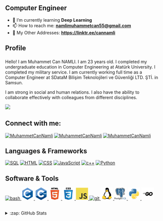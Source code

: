 ## Computer Engineer

- 🌱 I’m currently learning **Deep Learning**
- 📫 How to reach me: **namlimuhammetcan55@gmail.com**
- 🤳 My Other Addresses: **https://linktr.ee/cannamli**

## Profile 

###
Hello! I am Muhammet Can NAMLI. I am 23 years old. I completed my undergraduate education in Computer Engineering at Atatürk University. I completed my military service. I am currently working full time as a Computer Engineer at SDataM Bilişim Teknolojileri ve Güvenliği LTD. ŞTİ. in Samsun.

I am strong in social and human relations. I also have the ability to collaborate effectively with colleagues from different disciplines.

![](https://komarev.com/ghpvc/?username=muhammet0can1namli&color=green)

## Connect with me:

<p align="left">
<a href="https://twitter.com/cannmll" target="blank"><img align="center" src="https://raw.githubusercontent.com/rahuldkjain/github-profile-readme-generator/master/src/images/icons/Social/twitter.svg" alt="MuhammetCanNamli" height="30" width="40" /></a>
<a href="https://www.linkedin.com/in/muhammet-can-namli" target="blank"><img align="center" src="https://raw.githubusercontent.com/rahuldkjain/github-profile-readme-generator/master/src/images/icons/Social/linked-in-alt.svg" alt="MuhammetCanNamli" height="30" width="40" /></a>
<a href="https://www.hackerrank.com/profile/namlimuhammetca1" target="blank"><img align="center" src="https://raw.githubusercontent.com/rahuldkjain/github-profile-readme-generator/master/src/images/icons/Social/hackerrank.svg" alt="MuhammetCanNamli" height="40" width="40" /></a>
</p>


<h2 align="left">Languages & Frameworks</h2>
<p align="left"> 
<a href="https://www.mysql.com/"><img alt="SQL" src="https://custom-icon-badges.herokuapp.com/badge/SQL-025E8C.svg?logo=database&logoColor=white"></a>
<a href="https://developer.mozilla.org/en-US/docs/Learn/Getting_started_with_the_web/HTML_basics"><img alt="HTML" src="https://img.shields.io/badge/HTML-14354C.svg?logo=html5&logoColor=black&color=orange"></a>
<a href="https://developer.mozilla.org/en-US/docs/Web/CSS"><img alt="CSS" src="https://img.shields.io/badge/CSS-14354C.svg?logo=css3&logoColor=white&color=blue"></a>
<a href="https://developer.mozilla.org/en-US/docs/Learn/Getting_started_with_the_web/JavaScript_basics"><img alt="JavaScript" src="https://shields.io/badge/JavaScript-F7DF1E?logo=JavaScript&logoColor=000"></a>
<a href="https://www.cplusplus.com/"><img alt="c++" src="https://img.shields.io/badge/C/C++-14354C.svg?logo=c&logoColor=white&color=blue"></a>
<a href="https://www.python.org/"><img alt="Python" src="https://img.shields.io/badge/Python-14354C.svg?logo=python&logoColor=blue&color=yellow"></a></p>

<h2 align="left">Software & Tools</h2>
<p align="left">
<a href="https://www.gnu.org/software/bash/" target="_blank"> <img src="https://www.vectorlogo.zone/logos/gnu_bash/gnu_bash-icon.svg" alt="bash" width="40" height="40"/> </a>
<a href="https://www.cprogramming.com/" target="_blank"> <img src="https://raw.githubusercontent.com/devicons/devicon/master/icons/c/c-original.svg" alt="c" width="40" height="40"/> </a>
<a href="https://www.w3schools.com/cpp/" target="_blank"> <img src="https://raw.githubusercontent.com/devicons/devicon/master/icons/cplusplus/cplusplus-original.svg" alt="cplusplus" width="40" height="40"/> </a>
<a href="https://www.w3.org/html/" target="_blank"> <img src="https://raw.githubusercontent.com/devicons/devicon/master/icons/html5/html5-original-wordmark.svg" alt="html5" width="40" height="40"/> </a>
<a href="https://www.w3schools.com/css/" target="_blank"> <img src="https://raw.githubusercontent.com/devicons/devicon/master/icons/css3/css3-original-wordmark.svg" alt="css3" width="40" height="40"/> </a>
<a href="https://www.w3schools.com/js/" target="_blank"> <img src="https://raw.githubusercontent.com/devicons/devicon/master/icons/javascript/javascript-original.svg" alt="jquery" width="40" height="40"> </a>
<a href="https://git-scm.com/" target="_blank"> <img src="https://www.vectorlogo.zone/logos/git-scm/git-scm-icon.svg" alt="git" width="40" height="40"/> </a>
<a href="https://www.linux.org/" target="_blank"> <img src="https://raw.githubusercontent.com/devicons/devicon/master/icons/linux/linux-original.svg" alt="linux" width="40" height="40"/> </a>
<a href="https://www.postgresql.org" target="_blank"> <img src="https://raw.githubusercontent.com/devicons/devicon/master/icons/postgresql/postgresql-original-wordmark.svg" alt="postgresql" width="40" height="40"/> </a>
<a href="https://www.python.org" target="_blank"> <img src="https://raw.githubusercontent.com/devicons/devicon/master/icons/python/python-original.svg" alt="python" width="40" height="40"/> </a>
<a href="https://go.dev/"><img src="https://github.com/github/explore/blob/main/topics/go/go.png?raw=true" alt="golang" width="40" height="40"/></a></p><br/>



<details>
  <summary>:zap: GitHub Stats</summary>
<p align="center">
  <p>
    <a href="https://github.com/MuhammetCanNamli?tab=repositories" target="_blank">
      <img src="https://github-readme-stats.vercel.app/api/top-langs/?username=MuhammetCanNamli&layout=compact&theme=dark">
    </a>
  </p>
  <p>
    <a href="https://github.com/MuhammetCanNamli" target="_blank">
      <img src="https://github-readme-stats.vercel.app/api?username=MuhammetCanNamli&show_icons=true&theme=dark">
    </a>
  </p>
</p>
</details>

